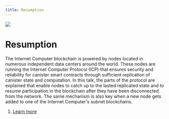 ```yaml
---
title: Resumption
---
```


![](/img/how-it-works/resumption.600x300.jpg)

# Resumption

The Internet Computer blockchain is powered by nodes located in numerous independent data centers around the world. These nodes are running the Internet Computer Protocol (ICP) that ensures security and reliability for canister smart contracts through sufficient replication of canister state and computation. In this talk, the parts of the protocol are explained that enable nodes to catch up to the lasted replicated state and to resume participation in the blockchain after they have been disconnected from the network. The same mechanism is also key when a new node gets added to one of the Internet Computer's subnet blockchains.

1. [Learn more](/how-it-works/resumption/)


